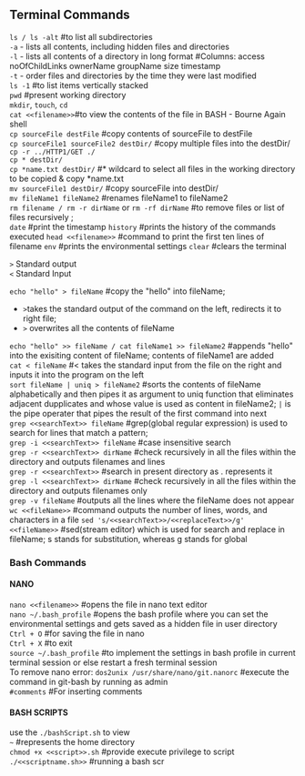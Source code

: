 ## Terminal Commands

`ls / ls -alt` #to list all subdirectories  
`-a` - lists all contents, including hidden files and directories  
`-l` - lists all contents of a directory in long format #Columns: access noOfChildLinks ownerName groupName size timestamp  
`-t` - order files and directories by the time they were last modified  
`ls -1` #to list items vertically stacked  
`pwd` #present working directory  
`mkdir`, `touch`, `cd`  
`cat <<filename>>`#to view the contents of the file in BASH - Bourne Again shell  
`cp sourceFile destFile` #copy contents of sourceFile to destFile  
`cp sourceFile1 sourceFile2 destDir/` #copy multiple files into the destDir/  
`cp -r ../HTTP1/GET ./`  
`cp * destDir/`  
`cp *name.txt destDir/` #* wildcard to select all files in the working directory to be copied & copy *name.txt  
`mv sourceFile1 destDir/` #copy sourceFile into destDir/  
`mv fileName1 fileName2` #renames fileName1 to fileName2  
`rm filename / rm -r dirName` or `rm -rf dirName` #to remove files or list of files recursively ;  
`date` #print the timestamp
`history` #prints the history of the commands executed
`head <<filename>>` #command to print the first ten lines of filename
`env` #prints the environmental settings
`clear` #clears the terminal

`>` Standard output  
`<` Standard Input

`echo "hello" > fileName` #copy the "hello" into fileName;

- `>`takes the standard output of the command on the left, redirects it to right file;
- `>` overwrites all the contents of fileName

`echo "hello" >> fileName / cat fileName1 >> fileName2` #appends "hello" into the exisiting content of fileName; contents of fileName1 are added  
`cat < fileName` #< takes the standard input from the file on the right and inputs it into the program on the left  
`sort fileName | uniq > fileName2` #sorts the contents of fileName alphabetically and then pipes it as argument to uniq function that eliminates adjacent dupplicates and whose value is used as content in fileName2; `|` is the pipe operater that pipes the result of the first command into next  
`grep <<searchText>> fileName` #grep(global regular expression) is used to search for lines that match a pattern;  
`grep -i <<searchText>> fileName` #case insensitive search  
`grep -r <<searchText>> dirName` #check recursively in all the files within the directory and outputs filenames and lines  
`grep -r <<searchText>>` #search in present directory as . represents it  
`grep -l <<searchText>> dirName` #check recursively in all the files within the directory and outputs filenames only  
`grep -v fileName` #outputs all the lines where the fileName does not appear  
`wc <<fileName>>` #command outputs the number of lines, words, and characters in a file
`sed 's/<<searchText>>/<<replaceText>>/g' <<fileName>>` #sed(stream editor) which is used for search and replace in fileName; s stands for substitution, whereas g stands for global

### Bash Commands

#### NANO

`nano <<filename>>` #opens the file in nano text editor  
`nano ~/.bash_profile` #opens the bash profile where you can set the environmental settings and gets saved as a hidden file in user directory  
`Ctrl + O` #for saving the file in nano  
`Ctrl + X` #to exit  
`source ~/.bash_profile` #to implement the settings in bash profile in current terminal session or else restart a fresh terminal session  
To remove nano error: `dos2unix /usr/share/nano/git.nanorc` #execute the command in git-bash by running as admin  
`#comments` #For inserting comments

#### BASH SCRIPTS

use the `./bashScript.sh` to view  
 `~` #represents the home directory  
`chmod +x <<script>>.sh` #provide execute privilege to script  
`./<<scriptname.sh>>` #running a bash scr
